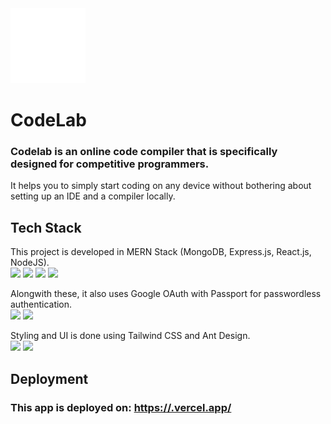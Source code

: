 <img src="./client/public/icon.png" style="width:120px"/>

# CodeLab
### Codelab is an online code compiler that is specifically designed for competitive programmers.<br/>
It helps you to simply start coding on any device without bothering about setting up an IDE and a compiler locally.

## Tech Stack
This project is developed in MERN Stack (MongoDB, Express.js, React.js, NodeJS).<br/>
<img width="28" src="https://cdn.simpleicons.org/mongodb/"/>
<img width="28" src="https://cdn.simpleicons.org/express/white"/>
<img width="28" src="https://cdn.simpleicons.org/react/"/>
<img width="28" src="https://cdn.simpleicons.org/nodedotjs/"/>

Alongwith these, it also uses Google OAuth with Passport for passwordless authentication.<br/>
<img width="28" src="https://cdn.simpleicons.org/google/"/>
<img width="28" src="https://cdn.simpleicons.org/passport/"/>

Styling and UI is done using Tailwind CSS and Ant Design.<br/>
<img width="28" src="https://cdn.simpleicons.org/tailwindcss/"/>
<img width="28" src="https://cdn.simpleicons.org/antdesign/"/>

## Deployment
### This app is deployed on: [https://.vercel.app/](https://.vercel.app/)
